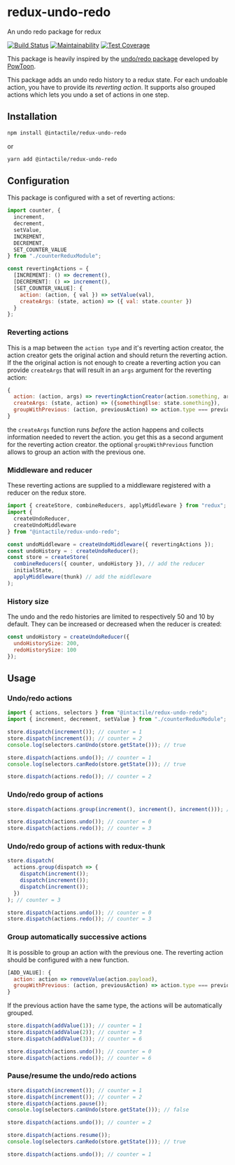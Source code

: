 # redux-undo-redo

An undo redo package for redux

[![Build Status](https://travis-ci.org/intactile/redux-undo-redo.svg?branch=master)](https://travis-ci.org/intactile/redux-undo-redo)
[![Maintainability](https://api.codeclimate.com/v1/badges/720449d047afa55671a9/maintainability)](https://codeclimate.com/github/intactile/redux-undo-redo/maintainability)
[![Test Coverage](https://api.codeclimate.com/v1/badges/720449d047afa55671a9/test_coverage)](https://codeclimate.com/github/intactile/redux-undo-redo/test_coverage)

This package is heavily inspired by the [undo/redo package](https://github.com/PowToon/redux-undo-redo) developed by [PowToon](https://github.com/PowToon).

This package adds an undo redo history to a redux state.
For each undoable action, you have to provide its _reverting action_.
It supports also grouped actions which lets you undo a set of actions in one step.

## Installation

```bash
npm install @intactile/redux-undo-redo
```

or

```bash
yarn add @intactile/redux-undo-redo
```

## Configuration

This package is configured with a set of reverting actions:

```javascript
import counter, {
  increment,
  decrement,
  setValue,
  INCREMENT,
  DECREMENT,
  SET_COUNTER_VALUE
} from "./counterReduxModule";

const revertingActions = {
  [INCREMENT]: () => decrement(),
  [DECREMENT]: () => increment(),
  [SET_COUNTER_VALUE]: {
    action: (action, { val }) => setValue(val),
    createArgs: (state, action) => ({ val: state.counter })
  }
};
```

### Reverting actions

This is a map between the `action type` and it's reverting action creator, the action creator gets the original action and should return the reverting action.
If the the original action is not enough to create a reverting action you can provide `createArgs` that will result in an `args` argument for the reverting action:

```javascript
{
  action: (action, args) => revertingActionCreator(action.something, args.somethingElse),
  createArgs: (state, action) => ({somethingElse: state.something}),
  groupWithPrevious: (action, previousAction) => action.type === previousAction.type
}
```

the `createArgs` function runs _before_ the action happens and collects information needed to revert the action.
you get this as a second argument for the reverting action creator.
the optional `groupWithPrevious` function allows to group an action with the previous one.

### Middleware and reducer

These reverting actions are supplied to a middleware registered with a reducer on the redux store.

```javascript
import { createStore, combineReducers, applyMiddleware } from "redux";
import {
  createUndoReducer,
  createUndoMiddleware
} from "@intactile/redux-undo-redo";

const undoMiddleware = createUndoMiddleware({ revertingActions });
const undoHistory = : createUndoReducer();
const store = createStore(
  combineReducers({ counter, undoHistory }), // add the reducer
  initialState,
  applyMiddleware(thunk) // add the middleware
);
```

### History size

The undo and the redo histories are limited to respectively 50 and 10 by default.
They can be increased or decreased when the reducer is created:

```javascript
const undoHistory = createUndoReducer({
  undoHistorySize: 200,
  redoHistorySize: 100
});
```

## Usage

### Undo/redo actions

```javascript
import { actions, selectors } from "@intactile/redux-undo-redo";
import { increment, decrement, setValue } from "./counterReduxModule";

store.dispatch(increment()); // counter = 1
store.dispatch(increment()); // counter = 2
console.log(selectors.canUndo(store.getState())); // true

store.dispatch(actions.undo()); // counter = 1
console.log(selectors.canRedo(store.getState())); // true

store.dispatch(actions.redo()); // counter = 2
```

### Undo/redo group of actions

```javascript
store.dispatch(actions.group(increment(), increment(), increment())); // counter = 3

store.dispatch(actions.undo()); // counter = 0
store.dispatch(actions.redo()); // counter = 3
```

### Undo/redo group of actions with redux-thunk

```javascript
store.dispatch(
  actions.group(dispatch => {
    dispatch(increment());
    dispatch(increment());
    dispatch(increment());
  })
); // counter = 3

store.dispatch(actions.undo()); // counter = 0
store.dispatch(actions.redo()); // counter = 3
```

### Group automatically successive actions

It is possible to group an action with the previous one.
The reverting action should be configured with a new function.

```javascript
[ADD_VALUE]: {
  action: action => removeValue(action.payload),
  groupWithPrevious: (action, previousAction) => action.type === previousAction.type
}
```

If the previous action have the same type, the actions will be automatically grouped.

```javascript
store.dispatch(addValue(1)); // counter = 1
store.dispatch(addValue(2)); // counter = 3
store.dispatch(addValue(3)); // counter = 6

store.dispatch(actions.undo()); // counter = 0
store.dispatch(actions.redo()); // counter = 6
```

### Pause/resume the undo/redo actions

```javascript
store.dispatch(increment()); // counter = 1
store.dispatch(increment()); // counter = 2
store.dispatch(actions.pause());
console.log(selectors.canUndo(store.getState())); // false

store.dispatch(actions.undo()); // counter = 2

store.dispatch(actions.resume());
console.log(selectors.canRedo(store.getState())); // true

store.dispatch(actions.undo()); // counter = 1
```
